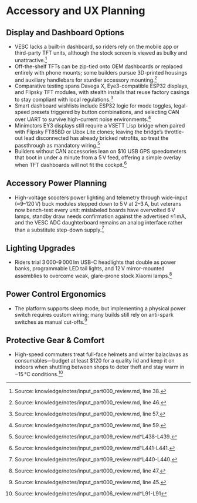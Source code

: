 # Accessory and UX Planning

## Display and Dashboard Options

- VESC lacks a built-in dashboard, so riders rely on the mobile app or third-party TFT units, although the stock screen is viewed as bulky and unattractive.[^dashboard_gap]
- Off-the-shelf TFTs can be zip-tied onto OEM dashboards or replaced entirely with phone mounts; some builders pursue 3D-printed housings and auxiliary handlebars for sturdier accessory mounting.[^tft_mounts]
- Comparative testing spans Davega X, Eye3-compatible ESP32 displays, and Flipsky TFT modules, with stealth installs that reuse factory casings to stay compliant with local regulations.[^display_comparison]
- Smart dashboard wishlists include ESP32 logic for mode toggles, legal-speed presets triggered by button combinations, and selecting CAN over UART to survive high-current noise environments.[^smart_dash_roadmap]
- Minimotors EY3 displays still require a VSETT Lisp bridge when paired with Flipsky FT85BD or Ubox Lite clones; leaving the bridge’s throttle-out lead disconnected has already bricked retrofits, so treat the passthrough as mandatory wiring.[^ey3_bridge]
- Builders without CAN accessories lean on $10 USB GPS speedometers that boot in under a minute from a 5 V feed, offering a simple overlay when TFT dashboards will not fit the cockpit.[^usb_gps]

## Accessory Power Planning

- High-voltage scooters power lighting and telemetry through wide-input (≈9–120 V) buck modules stepped down to 5 V at 2–3 A, but veterans now bench-test every unit: mislabeled boards have overvolted 6 V lamps, standby draw needs confirmation against the advertised ≈1 mA, and the VESC ADC daughterboard remains an analog interface rather than a substitute step-down supply.[^hv_buck]

## Lighting Upgrades

- Riders trial 3 000–9 000 lm USB-C headlights that double as power banks, programmable LED tail lights, and 12 V mirror-mounted assemblies to overcome weak, glare-prone stock Xiaomi lamps.[^lighting_tests]

## Power Control Ergonomics

- The platform supports sleep mode, but implementing a physical power switch requires custom wiring; many builds still rely on anti-spark switches as manual cut-offs.[^sleep_wiring]

## Protective Gear & Comfort

- High-speed commuters treat full-face helmets and winter balaclavas as consumables—budget at least $120 for a quality lid and keep it on indoors when shuttling between shops to deter theft and stay warm in −15 °C conditions.[^winter-helmets]

[^dashboard_gap]: Source: knowledge/notes/input_part000_review.md, line 38.
[^tft_mounts]: Source: knowledge/notes/input_part000_review.md, line 46.
[^display_comparison]: Source: knowledge/notes/input_part000_review.md, line 57.
[^smart_dash_roadmap]: Source: knowledge/notes/input_part000_review.md, line 59.
[^lighting_tests]: Source: knowledge/notes/input_part000_review.md, line 47.
[^sleep_wiring]: Source: knowledge/notes/input_part000_review.md, line 45.
[^winter-helmets]: Source: knowledge/notes/input_part006_review.md†L91-L91
[^ey3_bridge]: Source: knowledge/notes/input_part009_review.md†L438-L439.
[^usb_gps]: Source: knowledge/notes/input_part009_review.md†L441-L441.
[^hv_buck]: Source: knowledge/notes/input_part009_review.md†L440-L440.
